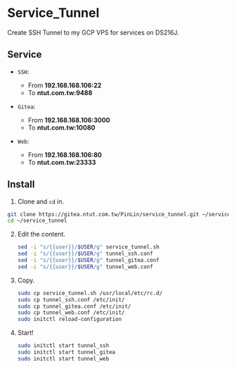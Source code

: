 # Service_Tunnel

Create SSH Tunnel to my GCP VPS for services on DS216J.

## Service

+ `SSH`: 

  + From **192.168.168.106:22**
  + To **ntut.com.tw:9488**

+ `Gitea`:

  + From **192.168.168.106:3000**
  + To **ntut.com.tw:10080**

+ `Web`:

  + From **192.168.168.106:80**
  + To **ntut.com.tw:23333**
## Install

1. Clone and `cd` in.
  ```sh
  git clone https://gitea.ntut.com.tw/PinLin/service_tunnel.git ~/service_tunnel
  cd ~/service_tunnel
  ```

2. Edit the content.
   ```sh
   sed -i "s/{{user}}/$USER/g" service_tunnel.sh
   sed -i "s/{{user}}/$USER/g" tunnel_ssh.conf
   sed -i "s/{{user}}/$USER/g" tunnel_gitea.conf
   sed -i "s/{{user}}/$USER/g" tunnel_web.conf
   ```

3. Copy.
   ```sh
   sudo cp service_tunnel.sh /usr/local/etc/rc.d/
   sudo cp tunnel_ssh.conf /etc/init/
   sudo cp tunnel_gitea.conf /etc/init/
   sudo cp tunnel_web.conf /etc/init/
   sudo initctl reload-configuration
   ```

4. Start!
   ```sh
   sudo initctl start tunnel_ssh
   sudo initctl start tunnel_gitea
   sudo initctl start tunnel_web
   ```
